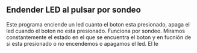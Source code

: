 ## Endender LED al pulsar por sondeo
Este programa enciende un led cuanto el boton esta presionado, apaga el led cuando el boton no esta presionado. Funciona por sondeo. Miramos constantemente el estado en el que se encuentra el boton y en fucnión de si esta presionado o no encendemos o apagamos el led.
El le